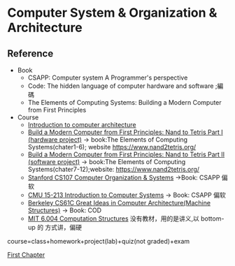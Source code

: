 # Computer System & Organization & Architecture



## Reference
* Book
  * CSAPP: Computer system A Programmer's perspective
  * Code: The hidden language of computer hardware and software ;編碼 
  * The Elements of Computing Systems: Building a Modern Computer from First Principles
* Course 
  * [Introduction to computer architecture](http://users.ece.cmu.edu/~jhoe/doku/doku.php?id=18-447_introduction_to_computer_architecture)
  * [Build a Modern Computer from First Principles: Nand to Tetris Part I (hardware project)](https://www.coursera.org/learn/build-a-computer?utm_source=ZHShareTargetIDMore&utm_medium=social&utm_oi=27831115448320) -> book:The Elements of Computing Systems(chater1-6); website https://www.nand2tetris.org/
  * [Build a Modern Computer from First Principles: Nand to Tetris Part II (software project)](https://www.coursera.org/learn/nand2tetris2) -> book:The Elements of Computing Systems(chater7-12);website: https://www.nand2tetris.org/
  * [Stanford CS107 Computer Organization & Systems](http://web.stanford.edu/class/cs107/) ->Book: CSAPP 偏软
  * [CMU 15-213 Introduction to Computer Systems](http://www.cs.cmu.edu/~213/) -> Book: CSAPP 偏软
  * [Berkeley CS61C Great Ideas in Computer Architecture(Machine Structures)](https://inst.eecs.berkeley.edu/~cs61c/fa20/) -> Book: COD
  * [MIT 6.004 Computation Structures](https://6004.mit.edu/web/fall21/) 没有教材，用的是讲义,以 bottom-up 的 方式讲，偏硬

course=class+homework+project(lab)+quiz(not graded)+exam


[First Chapter](chapter1.md)

